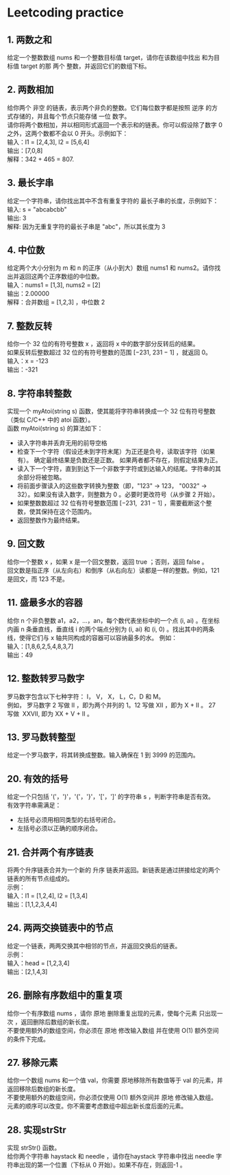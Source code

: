# Leetcoding practice

## 1. 两数之和  
给定一个整数数组 nums 和一个整数目标值 target，请你在该数组中找出 和为目标值 target  的那 两个 整数，并返回它们的数组下标。  

## 2. 两数相加  
给你两个 非空 的链表，表示两个非负的整数。它们每位数字都是按照 逆序 的方式存储的，并且每个节点只能存储 一位 数字。  
请你将两个数相加，并以相同形式返回一个表示和的链表。你可以假设除了数字 0 之外，这两个数都不会以 0 开头。示例如下：    
输入：l1 = [2,4,3], l2 = [5,6,4]  
输出：[7,0,8]  
解释：342 + 465 = 807.  

## 3. 最长字串   
给定一个字符串，请你找出其中不含有重复字符的 最长子串的长度，示例如下：     
输入: s = "abcabcbb"  
输出: 3   
解释: 因为无重复字符的最长子串是 "abc"，所以其长度为 3   

## 4. 中位数  
给定两个大小分别为 m 和 n 的正序（从小到大）数组 nums1 和 nums2。请你找出并返回这两个正序数组的中位数。   
输入：nums1 = [1,3], nums2 = [2]  
输出：2.00000  
解释：合并数组 = [1,2,3] ，中位数 2  

## 7. 整数反转  
给你一个 32 位的有符号整数 x ，返回将 x 中的数字部分反转后的结果。  
如果反转后整数超过 32 位的有符号整数的范围 [−231,  231 − 1] ，就返回 0。  
输入：x = -123  
输出：-321  

## 8. 字符串转整数   
实现一个 myAtoi(string s) 函数，使其能将字符串转换成一个 32 位有符号整数（类似 C/C++ 中的 atoi 函数）。   
函数 myAtoi(string s) 的算法如下：  
* 读入字符串并丢弃无用的前导空格  
* 检查下一个字符（假设还未到字符末尾）为正还是负号，读取该字符（如果有）。 确定最终结果是负数还是正数。 如果两者都不存在，则假定结果为正。   
* 读入下一个字符，直到到达下一个非数字字符或到达输入的结尾。字符串的其余部分将被忽略。   
* 将前面步骤读入的这些数字转换为整数（即，"123" -> 123， "0032" -> 32）。如果没有读入数字，则整数为 0 。必要时更改符号（从步骤 2 开始）。  
* 如果整数数超过 32 位有符号整数范围 [−231,  231 − 1] ，需要截断这个整数，使其保持在这个范围内。  
* 返回整数作为最终结果。  

## 9. 回文数   
给你一个整数 x ，如果 x 是一个回文整数，返回 true ；否则，返回 false 。  
回文数是指正序（从左向右）和倒序（从右向左）读都是一样的整数。例如，121 是回文，而 123 不是。  

## 11. 盛最多水的容器  
给你 n 个非负整数 a1，a2，...，an，每个数代表坐标中的一个点 (i, ai) 。在坐标内画 n 条垂直线，垂直线 i 的两个端点分别为 (i, ai) 和 (i, 0) 。找出其中的两条线，使得它们与 x 轴共同构成的容器可以容纳最多的水。  例如：    
输入：[1,8,6,2,5,4,8,3,7]   
输出：49   

## 12. 整数转罗马数字  
罗马数字包含以下七种字符： I， V， X， L，C，D 和 M。  
例如， 罗马数字 2 写做 II ，即为两个并列的 1。12 写做 XII ，即为 X + II 。 27 写做  XXVII, 即为 XX + V + II 。   

## 13. 罗马数转整型   
给定一个罗马数字，将其转换成整数。输入确保在 1 到 3999 的范围内。   

## 20. 有效的括号   
给定一个只包括 '('，')'，'{'，'}'，'['，']' 的字符串 s ，判断字符串是否有效。  
有效字符串需满足：   
* 左括号必须用相同类型的右括号闭合。  
* 左括号必须以正确的顺序闭合。  

## 21. 合并两个有序链表   
将两个升序链表合并为一个新的 升序 链表并返回。新链表是通过拼接给定的两个链表的所有节点组成的。  
示例：  
输入：l1 = [1,2,4], l2 = [1,3,4]   
输出：[1,1,2,3,4,4]    

## 24. 两两交换链表中的节点   
给定一个链表，两两交换其中相邻的节点，并返回交换后的链表。  
示例：   
输入：head = [1,2,3,4]    
输出：[2,1,4,3]   

## 26. 删除有序数组中的重复项   
给你一个有序数组 nums ，请你 原地 删除重复出现的元素，使每个元素 只出现一次 ，返回删除后数组的新长度。   
不要使用额外的数组空间，你必须在 原地 修改输入数组 并在使用 O(1) 额外空间的条件下完成。   

## 27. 移除元素   
给你一个数组 nums 和一个值 val，你需要 原地移除所有数值等于 val 的元素，并返回移除后数组的新长度。   
不要使用额外的数组空间，你必须仅使用 O(1) 额外空间并 原地 修改输入数组。   
元素的顺序可以改变。你不需要考虑数组中超出新长度后面的元素。   

## 28. 实现strStr   
实现 strStr() 函数。  
给你两个字符串 haystack 和 needle ，请你在haystack 字符串中找出 needle 字符串出现的第一个位置（下标从 0 开始）。如果不存在，则返回-1 。  


